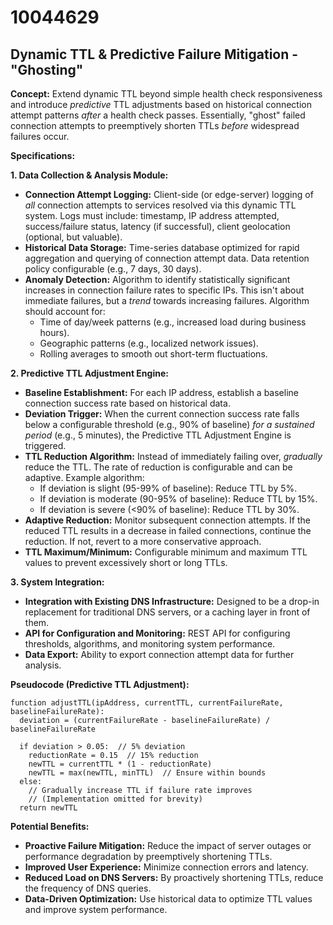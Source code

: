 # 10044629

## Dynamic TTL & Predictive Failure Mitigation - "Ghosting"

**Concept:** Extend dynamic TTL beyond simple health check responsiveness and introduce *predictive* TTL adjustments based on historical connection attempt patterns *after* a health check passes. Essentially, "ghost" failed connection attempts to preemptively shorten TTLs *before* widespread failures occur.

**Specifications:**

**1. Data Collection & Analysis Module:**

*   **Connection Attempt Logging:** Client-side (or edge-server) logging of *all* connection attempts to services resolved via this dynamic TTL system.  Logs must include: timestamp, IP address attempted, success/failure status, latency (if successful), client geolocation (optional, but valuable).
*   **Historical Data Storage:** Time-series database optimized for rapid aggregation and querying of connection attempt data.  Data retention policy configurable (e.g., 7 days, 30 days).
*   **Anomaly Detection:**  Algorithm to identify statistically significant increases in connection failure rates to specific IPs.  This isn't about immediate failures, but a *trend* towards increasing failures.  Algorithm should account for:
    *   Time of day/week patterns (e.g., increased load during business hours).
    *   Geographic patterns (e.g., localized network issues).
    *   Rolling averages to smooth out short-term fluctuations.

**2. Predictive TTL Adjustment Engine:**

*   **Baseline Establishment:**  For each IP address, establish a baseline connection success rate based on historical data.
*   **Deviation Trigger:**  When the current connection success rate falls below a configurable threshold (e.g., 90% of baseline) *for a sustained period* (e.g., 5 minutes), the Predictive TTL Adjustment Engine is triggered.
*   **TTL Reduction Algorithm:**  Instead of immediately failing over, *gradually* reduce the TTL.  The rate of reduction is configurable and can be adaptive.  Example algorithm:
    *   If deviation is slight (95-99% of baseline): Reduce TTL by 5%.
    *   If deviation is moderate (90-95% of baseline): Reduce TTL by 15%.
    *   If deviation is severe (<90% of baseline): Reduce TTL by 30%.
*   **Adaptive Reduction:** Monitor subsequent connection attempts. If the reduced TTL results in a decrease in failed connections, continue the reduction. If not, revert to a more conservative approach.
*   **TTL Maximum/Minimum:** Configurable minimum and maximum TTL values to prevent excessively short or long TTLs.

**3. System Integration:**

*   **Integration with Existing DNS Infrastructure:**  Designed to be a drop-in replacement for traditional DNS servers, or a caching layer in front of them.
*   **API for Configuration and Monitoring:**  REST API for configuring thresholds, algorithms, and monitoring system performance.
*   **Data Export:**  Ability to export connection attempt data for further analysis.

**Pseudocode (Predictive TTL Adjustment):**

```
function adjustTTL(ipAddress, currentTTL, currentFailureRate, baselineFailureRate):
  deviation = (currentFailureRate - baselineFailureRate) / baselineFailureRate

  if deviation > 0.05:  // 5% deviation
    reductionRate = 0.15  // 15% reduction
    newTTL = currentTTL * (1 - reductionRate)
    newTTL = max(newTTL, minTTL)  // Ensure within bounds
  else:
    // Gradually increase TTL if failure rate improves
    // (Implementation omitted for brevity)
  return newTTL
```

**Potential Benefits:**

*   **Proactive Failure Mitigation:** Reduce the impact of server outages or performance degradation by preemptively shortening TTLs.
*   **Improved User Experience:** Minimize connection errors and latency.
*   **Reduced Load on DNS Servers:**  By proactively shortening TTLs, reduce the frequency of DNS queries.
*   **Data-Driven Optimization:**  Use historical data to optimize TTL values and improve system performance.